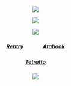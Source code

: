 ⠀<div align="center">

![](https://files.catbox.moe/38to34.png)

![](https://komarev.com/ghpvc/?username=carkali&color=ff254b&style=flat&label= ୨୧ &base=8050)

![](https://files.catbox.moe/3dcyn4.png)
##### [Rentry](https://rentry.co/Ringed_Retail)ㅤㅤㅤㅤ[Atabook](https://reimu.atabook.org/)
##### [Tetratto](https://tetratto.com/@lobcorp)

![](https://files.catbox.moe/g27i3f.png)
